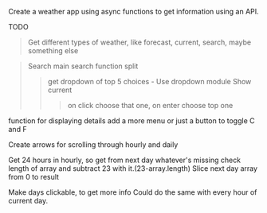 Create a weather app using async functions to get information using an API.

TODO

> Get different types of weather, like forecast, current, search, maybe something else

>Search
> main search function split 
>> get dropdown of top 5 choices - Use dropdown module
>> Show current
>>> on click choose that one, on enter choose top one

function for displaying details
add a more menu or just a button to toggle C and F

Create arrows for scrolling through hourly and daily


Get 24 hours in hourly, so get from next day whatever's missing
check length of array and subtract 23 with it.(23-array.length)
Slice next day array from 0 to result


Make days clickable, to get more info
Could do the same with every hour of current day.